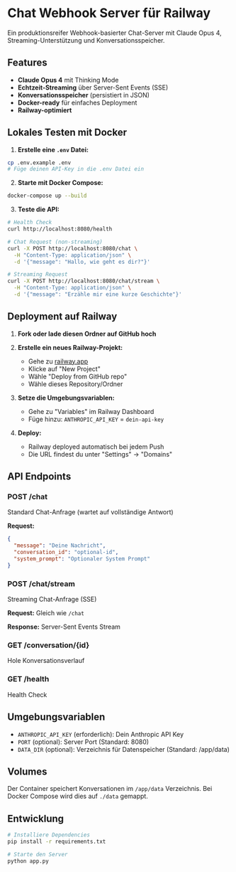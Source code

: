 # Chat Webhook Server für Railway

Ein produktionsreifer Webhook-basierter Chat-Server mit Claude Opus 4, Streaming-Unterstützung und Konversationsspeicher.

## Features

- **Claude Opus 4** mit Thinking Mode
- **Echtzeit-Streaming** über Server-Sent Events (SSE)
- **Konversationsspeicher** (persistiert in JSON)
- **Docker-ready** für einfaches Deployment
- **Railway-optimiert**

## Lokales Testen mit Docker

1. **Erstelle eine `.env` Datei:**
```bash
cp .env.example .env
# Füge deinen API-Key in die .env Datei ein
```

2. **Starte mit Docker Compose:**
```bash
docker-compose up --build
```

3. **Teste die API:**
```bash
# Health Check
curl http://localhost:8080/health

# Chat Request (non-streaming)
curl -X POST http://localhost:8080/chat \
  -H "Content-Type: application/json" \
  -d '{"message": "Hallo, wie geht es dir?"}'

# Streaming Request
curl -X POST http://localhost:8080/chat/stream \
  -H "Content-Type: application/json" \
  -d '{"message": "Erzähle mir eine kurze Geschichte"}'
```

## Deployment auf Railway

1. **Fork oder lade diesen Ordner auf GitHub hoch**

2. **Erstelle ein neues Railway-Projekt:**
   - Gehe zu [railway.app](https://railway.app)
   - Klicke auf "New Project"
   - Wähle "Deploy from GitHub repo"
   - Wähle dieses Repository/Ordner

3. **Setze die Umgebungsvariablen:**
   - Gehe zu "Variables" im Railway Dashboard
   - Füge hinzu: `ANTHROPIC_API_KEY` = `dein-api-key`

4. **Deploy:**
   - Railway deployed automatisch bei jedem Push
   - Die URL findest du unter "Settings" → "Domains"

## API Endpoints

### POST /chat
Standard Chat-Anfrage (wartet auf vollständige Antwort)

**Request:**
```json
{
  "message": "Deine Nachricht",
  "conversation_id": "optional-id",
  "system_prompt": "Optionaler System Prompt"
}
```

### POST /chat/stream
Streaming Chat-Anfrage (SSE)

**Request:** Gleich wie `/chat`

**Response:** Server-Sent Events Stream

### GET /conversation/{id}
Hole Konversationsverlauf

### GET /health
Health Check

## Umgebungsvariablen

- `ANTHROPIC_API_KEY` (erforderlich): Dein Anthropic API Key
- `PORT` (optional): Server Port (Standard: 8080)
- `DATA_DIR` (optional): Verzeichnis für Datenspeicher (Standard: /app/data)

## Volumes

Der Container speichert Konversationen im `/app/data` Verzeichnis. Bei Docker Compose wird dies auf `./data` gemappt.

## Entwicklung

```bash
# Installiere Dependencies
pip install -r requirements.txt

# Starte den Server
python app.py
```